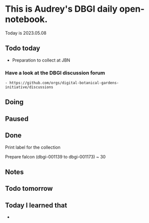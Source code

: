 

# This is Audrey's DBGI daily open-notebook.

Today is 2023.05.08

## Todo today
 * Preparation to collect at JBN 

 

### Have a look at the DBGI discussion forum
    - https://github.com/orgs/digital-botanical-gardens-initiative/discussions

###
###

## Doing

## Paused

## Done

Print label for the collection

 Prepare falcon (dbgi-001139 to dbgi-001173) ~ 30 
 
## Notes

## Todo tomorrow

###
###
###


## Today I learned that

- 